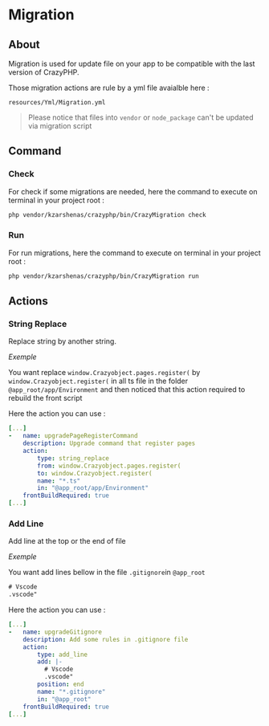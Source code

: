 # Migration

## About

Migration is used for update file on your app to be compatible with the last version of CrazyPHP.

Those migration actions are rule by a yml file avaialble here :
```
resources/Yml/Migration.yml
```

> Please notice that files into `vendor` or `node_package` can't be updated via migration script

## Command

### Check

For check if some migrations are needed, here the command to execute on terminal in your project root :
```sh
php vendor/kzarshenas/crazyphp/bin/CrazyMigration check
```

### Run

For run migrations, here the command to execute on terminal in your project root :
```sh
php vendor/kzarshenas/crazyphp/bin/CrazyMigration run
```

## Actions

### String Replace

Replace string by another string.

*Exemple*

You want replace `window.Crazyobject.pages.register(` by `window.Crazyobject.register(` in all ts file in the folder `@app_root/app/Environment` and then noticed that this action required to rebuild the front script

Here the action you can use :
```yml
[...]
-   name: upgradePageRegisterCommand
    description: Upgrade command that register pages
    action: 
        type: string_replace
        from: window.Crazyobject.pages.register(
        to: window.Crazyobject.register(
        name: "*.ts"
        in: "@app_root/app/Environment"
    frontBuildRequired: true
[...]
```

### Add Line

Add line at the top or the end of file

*Exemple*

You want add lines bellow in the file `.gitignore`in `@app_root`
```txt
# Vscode
.vscode"
```

Here the action you can use :
```yml
[...]
-   name: upgradeGitignore
    description: Add some rules in .gitignore file
    action: 
        type: add_line
        add: |-
          # Vscode
          .vscode"
        position: end
        name: "*.gitignore"
        in: "@app_root"
    frontBuildRequired: true
[...]
```
